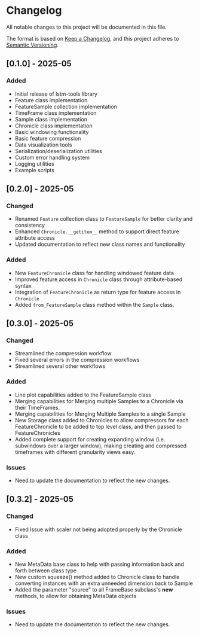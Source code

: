 # Changelog

All notable changes to this project will be documented in this file.

The format is based on [Keep a Changelog](https://keepachangelog.com/en/1.0.0/),
and this project adheres to [Semantic Versioning](https://semver.org/spec/v2.0.0.html).

## [0.1.0] - 2025-05

### Added
- Initial release of lstm-tools library
- Feature class implementation
- FeatureSample collection implementation
- TimeFrame class implementation
- Sample class implementation
- Chronicle class implementation
- Basic windowing functionality
- Basic feature compression
- Data visualization tools
- Serialization/deserialization utilities
- Custom error handling system
- Logging utilities
- Example scripts 

## [0.2.0] - 2025-05

### Changed
- Renamed `Feature` collection class to `FeatureSample` for better clarity and consistency
- Enhanced `Chronicle.__getitem__` method to support direct feature attribute access
- Updated documentation to reflect new class names and functionality

### Added
- New `FeatureChronicle` class for handling windowed feature data
- Improved feature access in `Chronicle` class through attribute-based syntax
- Integration of `FeatureChronicle` as return type for feature access in `Chronicle` 
- Added `from_FeatureSample` class method within the `Sample` class. 

## [0.3.0] - 2025-05

### Changed
- Streamlined the compression workflow
- Fixed several errors in the compression workflows
- Streamlined several other workflows

### Added
- Line plot capabilities added to the FeatureSample class
- Merging capabilities for Merging multiple Samples to a Chronicle via their TimeFrames.
- Merging capabilities for Merging Multiple Samples to a single Sample
- New Storage class added to Chronicles to allow compressors for each FeatureChronicle to be added to top level class, and then passed to FeatureChronicles
- Added complete support for creating expanding window (i.e. subwindows over a larger window), making creating and compressed timeframes with different granularity views easy.

### Issues
- Need to update the documentation to reflect the new changes.

## [0.3.2] - 2025-05

### Changed
- Fixed Issue with scaler not being adopted properly by the Chronicle class

### Added
- New MetaData base class to help with passing information back and forth between class type
- New custom squeeze() method added to Chronicle class to handle converting instances with an extra unneeded dimension back to Sample
- Added the parameter "source" to all FrameBase subclass's __new__ methods, to allow for obtaining MetaData objects

### Issues
- Need to update the documentation to reflect the new changes.